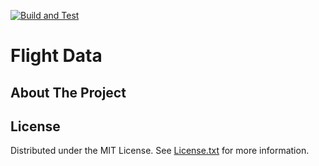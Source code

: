 [![Build and Test](https://github.com/mike-landl/FlightSim/actions/workflows/build-and-test.yml/badge.svg?branch=main)](https://github.com/mike-landl/FlightSim/actions/workflows/build-and-test.yml)
# Flight Data

## About The Project

## License

Distributed under the MIT License. See [License.txt](License.txt) for more information.